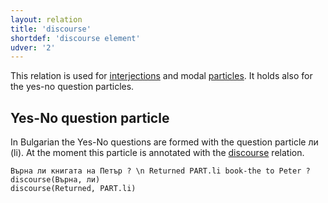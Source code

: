 ```yaml
---
layout: relation
title: 'discourse'
shortdef: 'discourse element'
udver: '2'
---
```


This relation is used for [interjections](u-pos/INTJ) and modal [particles](u-pos/PART). It holds also for the yes-no question particles.

## Yes-No question particle 

In Bulgarian the Yes-No questions are formed with the question particle ли (li). At the moment this particle is annotated with the [discourse]() relation.

~~~ sdparse
Върна ли книгата на Петър ? \n Returned PART.li book-the to Peter ?
discourse(Върна, ли)
discourse(Returned, PART.li)
~~~
<!-- Interlanguage links updated St lis 3 20:58:51 CET 2021 -->
